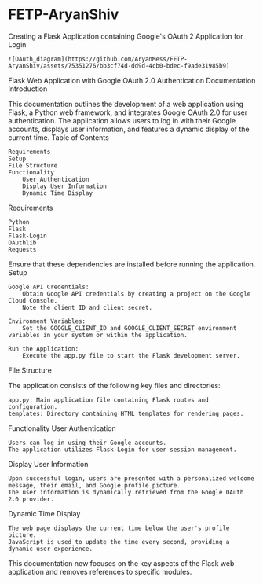 # FETP-AryanShiv
Creating a Flask Application containing Google's OAuth 2 Application for Login 

    ![OAuth_diagram](https://github.com/AryanMess/FETP-AryanShiv/assets/75351276/bb3cf74d-dd9d-4cb0-bdec-f9ade31985b9)

Flask Web Application with Google OAuth 2.0 Authentication Documentation
Introduction

This documentation outlines the development of a web application using Flask, a Python web framework, and integrates Google OAuth 2.0 for user authentication. The application allows users to log in with their Google accounts, displays user information, and features a dynamic display of the current time.
Table of Contents

    Requirements
    Setup
    File Structure
    Functionality
        User Authentication
        Display User Information
        Dynamic Time Display

Requirements

    Python
    Flask
    Flask-Login
    OAuthlib
    Requests

Ensure that these dependencies are installed before running the application.
Setup

    Google API Credentials:
        Obtain Google API credentials by creating a project on the Google Cloud Console.
        Note the client ID and client secret.

    Environment Variables:
        Set the GOOGLE_CLIENT_ID and GOOGLE_CLIENT_SECRET environment variables in your system or within the application.

    Run the Application:
        Execute the app.py file to start the Flask development server.

File Structure

The application consists of the following key files and directories:

    app.py: Main application file containing Flask routes and configuration.
    templates: Directory containing HTML templates for rendering pages.

Functionality
User Authentication

    Users can log in using their Google accounts.
    The application utilizes Flask-Login for user session management.

Display User Information

    Upon successful login, users are presented with a personalized welcome message, their email, and Google profile picture.
    The user information is dynamically retrieved from the Google OAuth 2.0 provider.

Dynamic Time Display

    The web page displays the current time below the user's profile picture.
    JavaScript is used to update the time every second, providing a dynamic user experience.

This documentation now focuses on the key aspects of the Flask web application and removes references to specific modules.
